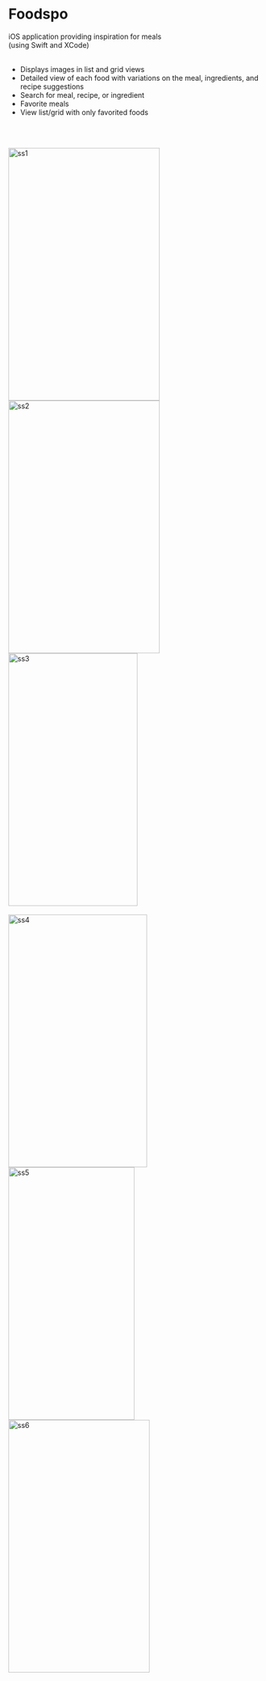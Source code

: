# Foodspo
iOS application providing inspiration for meals <br>
(using Swift and XCode) <br><br>
- Displays images in list and grid views
- Detailed view of each food with variations on the meal, ingredients, and recipe suggestions
- Search for meal, recipe, or ingredient
- Favorite meals
- View list/grid with only favorited foods

 <br><br>
 
 <div class="container"> 
 <img width="300" height="500" alt="ss1" src="https://user-images.githubusercontent.com/94994105/143510620-62a94e73-50ef-44f3-9c7d-3bddb5fcc2c7.png">
 <img width="300" height="500" alt="ss2" src="https://user-images.githubusercontent.com/94994105/143510680-9ad9d7d0-54b3-42fe-8efc-c34c13ba3339.png">
 <img width="256" height="500" alt="ss3" src="https://user-images.githubusercontent.com/94994105/143510690-111e33fd-cb21-4581-8280-0653232f237b.png">
 </div>
 <br>
 <div class="container2"> 
 <img width="275" height="500" alt="ss4" src="https://user-images.githubusercontent.com/94994105/143511098-88c0f5e7-aa14-4c3e-a883-3b6095411442.png">
 <img width="250" height="500" alt="ss5" src="https://user-images.githubusercontent.com/94994105/143511116-8651e134-b270-4d3c-8210-52da4d7717d8.png">
 <img width="280" height="500" alt="ss6" src="https://user-images.githubusercontent.com/94994105/143511134-1a35df50-b060-44c3-9230-d5f33ca62252.png">
 </div>






